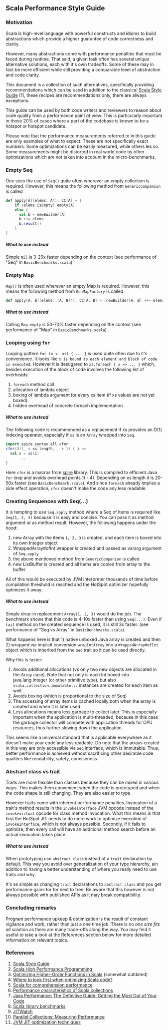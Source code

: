 ## Scala Performance Style Guide 

### Motivation

Scala is high-level language with powerful constructs and idioms to
build abstractions which provide a higher guarantee of code correctness and clarity.

However, many abstractions come with performance penalties that must be faced during runtime.
That said, a given task often has several unique alternative solutions, each with it's own tradeoffs. 
Some of these may in fact be more efficient while still providing a comparable level of abstraction and code clarity.

This document is a collection of such alternatives, specifically providing recommendations which can be used
in addition to the classical [Scala Style Guide](https://docs.scala-lang.org/style/)
 [1], these recipes are recommendations only, 
there are always exceptions.

This guide can be used by both code writers and reviewers to reason about code quality from
a performance point of view.
This is particularly important in those 20% of cases where a part of the codebase is known to be a hotspot or
hotspot candidate.

Please note that the performance measurements referred to in this guide are only 
examples of what to expect. These are not specifically exact numbers. 
Some optimizations can be easily measured, while others les so. Some measurements 
might be distorted in real world code by other optimizations which are not taken into 
account in the micro-benchmarks. 

### Empty Seq

One sees the use of `Seq()` quite often wherever an empty collection is required.
However, this means the following method from `GenericCompanion` is called

```scala
def apply[A](elems: A*): CC[A] = {
    if (elems.isEmpty) empty[A]
    else {
      val b = newBuilder[A]
      b ++= elems
      b.result()
    }
}
```

##### What to use instead

Simple `Nil` is 3-20x faster depending on the context 
(see  performance of "Seq" in `BasicBenchmarks.scala`)

### Empty Map

`Map()` is often used wherever an empty Map is required.
However, this means the following method from `GenMapFactory` is called

```scala
def apply[A, B](elems: (A, B)*): CC[A, B] = (newBuilder[A, B] ++= elems).result()
```
##### What to use instead

Calling `Map.empty` is 50-70% faster depending on the context 
(see  performance of "Map" in `BasicBenchmarks.scala`)


### Looping using `for`

Looping pattern `for (x <- xs) { ... }` is used quite often due to it's convenience.
It looks like `x is bound to each element and block of code is executed`.
However it is desugared to `xs.foreach { x => ... }` which, besides
execution of the block of code involves the following list of overheads:
1) `foreach` method call
2) allocation of lambda object
3) boxing of lambda argument for every xs item (if xs values are not yet boxed)
4) hidden overhead of concrete foreach implementation

##### What to use instead

The following code is recommended as a replacement if xs provides an O(1) indexing operator,
especially if `xs` is an `Array` wrapped into `Seq`.

```scala
import spire.syntax.all.cfor
cfor(0)(_ < xs.length, _ + 1) { i => 
  val x = xs(i)
      ...
}
```

Here `cfor` is a macros from [spire](https://github.com/non/spire) library.
This is compiled to efficient Java `for` loop and avoids overhead points 1) - 4).
Depending on xs.length it is 20-50x faster (see `BasicBenchmark.scala`).
And since `foreach` already implies a side effect operation, `cfor` doesn't make 
the code any less readable.

### Creating Sequences with Seq(...)

It is tempting to use `Seq.apply` method where a Seq of items is required like 
`Seq(1, 2, 3)` because it is easy and concise. You can pass it as method argument 
or as method result.
However, the following happens under the hood:
1) new Array with the items `1, 2, 3` is created, and each item is boxed into its own Integer object
2) WrappedArray#ofInt wrapper is created and passed as vararg argument of `Seq.apply`
3) the above mentioned method from `GenericCompanion` is called
4) new ListBuffer is created and all items are copied from array to the buffer

All of this would be executed by JVM interpreter thousands of time before compilation
threshold is reached and the HotSpot optimizer hopefully optimizes it away.

##### What to use instead

Simple drop-in replacement `Array(1, 2, 3)` would do the job.
The benchmark shows that this code is 4-10x faster than using `Seq(...)`.
Even if `tail` method on the created sequence is used, it is still 3x faster.
(see  performance of "Seq vs Array" in `BasicBenchmarks.scala`).

What happens here is that 1) native unboxed Java array is created and then
2) wrapped via implicit conversion `wrapIntArray` into a `WrappedArray#ofInt` 
object which is inherited from the `Seq` trait so it can be used directly. 

Why this is faster:
1) Avoids additional allocations (vs only two new objects are allocated in the Array case). 
Note that not only is each Int boxed into java.lang.Integer (or other primitive type), 
but also `scala.collection.immutable.::` instances are created for each item as well.
2) Avoids boxing (which is proportional to the size of Seq)
3) The accessing of array items is cached locally both when the array is created and 
when it is later used
4) Less allocations means less garbage to collect later. This is especially 
important when the application is multi-threaded, because in this case the garbage 
collector will compete with application threads for CPU resources, thus further
slowing down the application.

This seems like a universal standard that is applicable everywhere as it doesn't make your code any less readable.
Do note that the arrays created in this way are only accessible via `Seq` interface, 
which is immutable. Thus, better performance is achieved without sacrificing other
desirable code qualities like readability, safety, conciseness.

### Abstract class vs trait

Traits are more flexible than classes because they can be mixed in various ways. 
This makes them convenient when the code is prototyped and when the code shape is 
still changing. They are also easier to type. 

However traits come with inherent performance penalties. Invocation of a trait's method
results in the `invokeinterface` JVM opcode instead of the `invokevirtual` opcode for 
class method invocation. What this means is that first the HotSpot JIT needs to do more work to optimize 
execution of `invokeinterface`, which is not always possible. Secondly, if it fails 
to optimize, then every call will have an additional method search before an actual 
invocation takes place.

##### What to use instead

When prototyping use `abstract class` instead of a `trait` declaration by default.
This way you avoid over generalization of your type hierarchy, ain addition to having a
better understanding of where you really need to use traits and why.

It's as simple as changing `trait` declarations to `abstract class` and you get performance gains for for next to free.
Be aware that this however is not always possible with published APIs as it may break compatibility.


### Concluding remarks

Program performance upkeep & optimization is the result of constant vigilance and work, rather than just a one time job.
There is no *one size fits all* solution as there are many trade-offs along the way.
You may find it useful to take a look at the References section below for more detailed information on relevant topics.

### References
1. [Scala Style Guide](https://docs.scala-lang.org/style/)
2. [Scala High Performance Programming](https://www.amazon.com/Scala-Performance-Programming-Vincent-Theron/dp/178646604X)
3. [Optimizing Higher-Order Functions in Scala](https://infoscience.epfl.ch/record/128135/files/paper.pdf) (somewhat outdated)
4. [Where to look first when optimizing Scala code?](https://stackoverflow.com/questions/15112604/where-to-look-first-when-optimizing-scala-code)
5. [Scala for comprehension performance](https://stackoverflow.com/questions/15137360/scala-for-comprehension-performance)
6. [Performance characteristics of Scala collections](https://docs.scala-lang.org/overviews/collections/performance-characteristics.html)
7. [Java Performance: The Definitive Guide: Getting the Most Out of Your Code](https://www.amazon.com/Java-Performance-Definitive-Guide-Getting/dp/1449358454)
8. [Scala library benchmarks](https://github.com/scala/scala/tree/2.13.x/test/benchmarks)
9. [JITWatch](https://github.com/AdoptOpenJDK/jitwatch)
10. [Parallel Collections: Measuring Performance](https://docs.scala-lang.org/overviews/parallel-collections/performance.html)
11. [JVM JIT optimization techniques](https://advancedweb.hu/2016/05/27/jvm_jit_optimization_techniques/)
